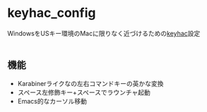 # keyhac_config
WindowsをUSキー環境のMacに限りなく近づけるための[keyhac](https://sites.google.com/site/craftware/keyhac-ja)設定  
<br>
## 機能
- Karabinerライクなの左右コマンドキーの英かな変換
- スペース左修飾キー+スペースでラウンチャ起動
- Emacs的なカーソル移動
